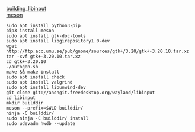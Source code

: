 [building_libinput](https://wayland.freedesktop.org/libinput/doc/latest/building_libinput.html)  
[meson](https://github.com/mesonbuild/meson)
```
sudo apt install python3-pip
pip3 install meson
sudo apt install gtk-doc-tools
sudo apt install libgirepository1.0-dev
wget http://ftp.acc.umu.se/pub/gnome/sources/gtk+/3.20/gtk+-3.20.10.tar.xz
tar -xvf gtk+-3.20.10.tar.xz
cd gtk+-3.20.10
./autogen.sh
make && make install
sudo apt install check
sudo apt install valgrind
sudo apt install libunwind-dev
git clone git://anongit.freedesktop.org/wayland/libinput
cd libinput
mkdir builddir
meson --prefix=$WLD builddir/
ninja -C builddir/
sudo ninja -C builddir/ install
sudo udevadm hwdb --update
```
